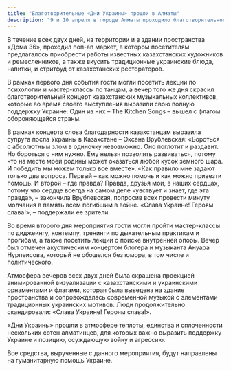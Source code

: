 ```yaml
---
title: "Благотворительные «Дни Украины» прошли в Алматы"
description: "9 и 10 апреля в городе Алматы проходило благотворительное событие «Дни Украины», организованное в поддержку украинского народа во время войны."
---
```


В течение всех двух дней, на территории и в здании пространства «Дома 36», проходил поп-ап маркет, в котором посетителям предлагалось приобрести работы известных казахстанских художников и ремесленников, а также вкусить традиционные украинские блюда, напитки, и стритфуд от казахстанских рестораторов.

В рамках первого дня события гости могли посетить лекции по психологии и мастер-классы по танцам, а вечер того же дня скрасил благотворительный концерт казахстанских музыкальных коллективов, которые во время своего выступления выразили свою полную поддержку Украине. Один из них – The Kitchen Songs – вышел с флагом обороняющейся страны.

В рамках концерта слова благодарности казахстанцам выразила супруга посла Украины в Казахстане – Оксана Врублевская: «Бороться с абсолютным злом в одиночку невозможно. Оно поглотит и раздавит. Но бороться с ним нужно. Ему нельзя позволять развиваться, потому что на месте моей родины может оказаться любой кусок земного шара. И победить мы можем только все вместе». «Как правило мне задают только два вопроса. Первый – как можно помочь и как можно привезти помощь. И второй – где правда? Правда, друзья мои, в наших сердцах, потому что сердце всегда на самом деле чувствует и знает, где эта правда», – закончила Врублевская, попросив всех провести минуту молчания в память всем погибшим в войне. «Слава Украине! Героям слава!», – поддержали ее зрители.

Во время второго дня мероприятия гости могли пройти мастер-классы по диджеингу, контемпу, тренинги по дыхательным практикам и прогибам, а также посетить лекции о поиске внутренней опоры. Вечер был отмечен акустическим концертом блогера и музыканта Ануара Нурпеисова, который не обошелся без юмора, в том числе и политического.

Атмосфера вечеров всех двух дней была скрашена проекцией анимированной визуализации с казахстанскими и украинскими орнаментами и флагами, которая была выведена на здание пространства и сопровождалась современной музыкой с элементами традиционных украинских мотивов. Люди продолжительно скандировали: «Слава Украине! Героям слава!».

«Дни Украины» прошли в атмосфере теплоты, единства и сплоченности нескольких сотен алматинцев, для которых важно выразить поддержку Украине и позицию, осуждающую войну и агрессию.

Все средства, вырученные с данного мероприятия, будут направлены на гуманитарную помощь Украине.